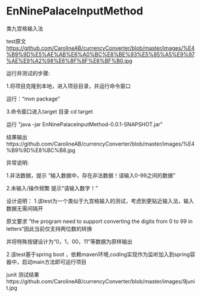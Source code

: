 # EnNinePalaceInputMethod
类九宫格输入法

test原文
https://github.com/CarolineAB/currencyConverter/blob/master/images/%E4%B9%9D%E5%AE%AB%E6%A0%BC%E8%BE%93%E5%85%A5%E9%97%AE%E9%A2%98%E6%8F%8F%E8%BF%B0.jpg
 

运行并测试的步骤:

1.将项目克隆到本地，进入项目目录，并运行命令窗口

运行：“mvn package”


3.命令窗口进入target 目录 cd target

运行 "java -jar EnNinePalaceInputMethod-0.0.1-SNAPSHOT.jar"

结果输出https://github.com/CarolineAB/currencyConverter/blob/master/images/%E4%B9%9D%E8%BC%B8.jpg

异常说明:

1.非法数据，提示 “输入数据中，存在非法数据！请输入0-99之间的数据”

2.未输入/操作频繁 提示“请输入数字！”

设计说明：
1.该test为一个类似于九宫格输入的测试，考虑到更贴近输入法，输入数据无需间隔开

原文要求 ”the program need to support converting the digits from 0 to 99 in letters“因此当前仅支持两位数的转换

并将特殊按键设计为“0，1，00，11”等数据为原样输出

2.该test基于spring boot ，依赖maven环境,coding实现作为监听加入到spring容器中，启动main方法即可运行项目

junit 测试结果https://github.com/CarolineAB/currencyConverter/blob/master/images/9junit.jpg

